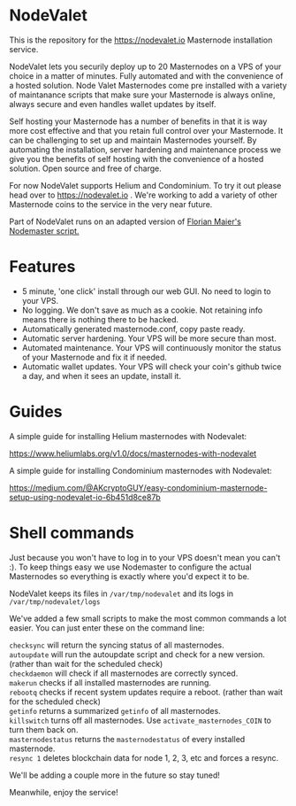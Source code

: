 # NodeValet

This is the repository for the https://nodevalet.io Masternode installation service.

NodeValet lets you securily deploy up to 20 Masternodes on a VPS of your choice in a matter of minutes. Fully automated and with the convenience of a hosted solution. Node Valet Masternodes come pre installed with a variety of maintanance scripts that make sure your Masternode is always online, always secure and even handles wallet updates by itself.

Self hosting your Masternode has a number of benefits in that it is way more cost effective and that you retain full control over your Masternode. It can be challenging to set up and maintain Masternodes yourself. By automating the installation, server hardening and maintenance process we give you the benefits of self hosting with the convenience of a hosted solution. Open source and free of charge.

For now NodeValet supports Helium and Condominium. To try it out please head over to https://nodevalet.io .
We're working to add a variety of other Masternode coins to the service in the very near future. 

Part of NodeValet runs on an adapted version of [Florian Maier's Nodemaster script.](https://github.com/masternodes/vps)

# Features

- 5 minute, 'one click' install through our web GUI. No need to login to your VPS.
- No logging. We don't save as much as a cookie. Not retaining info means there is nothing there to be hacked.
- Automatically generated masternode.conf, copy paste ready.
- Automatic server hardening. Your VPS will be more secure than most.
- Automated maintenance. Your VPS will continuously monitor the status of your Masternode and fix it if needed.
- Automatic wallet updates. Your VPS will check your coin's github twice a day, and when it sees an update, install it.

# Guides

A simple guide for installing Helium masternodes with Nodevalet: 

https://www.heliumlabs.org/v1.0/docs/masternodes-with-nodevalet

A simple guide for installing Condominium masternodes with Nodevalet:

https://medium.com/@AKcryptoGUY/easy-condominium-masternode-setup-using-nodevalet-io-6b451d8ce87b

# Shell commands

Just because you won't have to log in to your VPS doesn't mean you can't :). To keep things easy we use Nodemaster to configure the actual Masternodes so everything is exactly where you'd expect it to be.

NodeValet keeps its files in  `/var/tmp/nodevalet` and its logs in `/var/tmp/nodevalet/logs`

We've added a few small scripts to make the most common commands a lot easier. You can just enter these on the command line:

`checksync` will return the syncing status of all masternodes.  
`autoupdate` will run the autoupdate script and check for a new version. (rather than wait for the scheduled check)  
`checkdaemon` will check if all masternodes are correctly synced.  
`makerun` checks if all installed masternodes are running.  
`rebootq` checks if recent system updates require a reboot. (rather than wait for the scheduled check)   
`getinfo` returns a summarized `getinfo` of all masternodes.  
`killswitch` turns off all masternodes. Use `activate_masternodes_COIN` to turn them back on.  
`masternodestatus` returns the `masternodestatus` of every installed masternode.    
`resync 1` deletes blockchain data for node 1, 2, 3, etc and forces a resync.  

We'll be adding a couple more in the future so stay tuned!

Meanwhile, enjoy the service!





